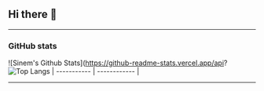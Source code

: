 ## Hi there 👋


---

### GitHub stats

![Sinem's Github Stats](https://github-readme-stats.vercel.app/api? ![Top Langs](https://github-readme-stats.vercel.app/api/top-langs/?username=sinemyildizbekiroglu&theme=gotham&layout=compact&hide=java,html&)
| ----------- | ------------ |

---
